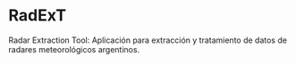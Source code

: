 # RadExT
Radar Extraction Tool: Aplicación para extracción y tratamiento de datos de radares meteorológicos argentinos.
